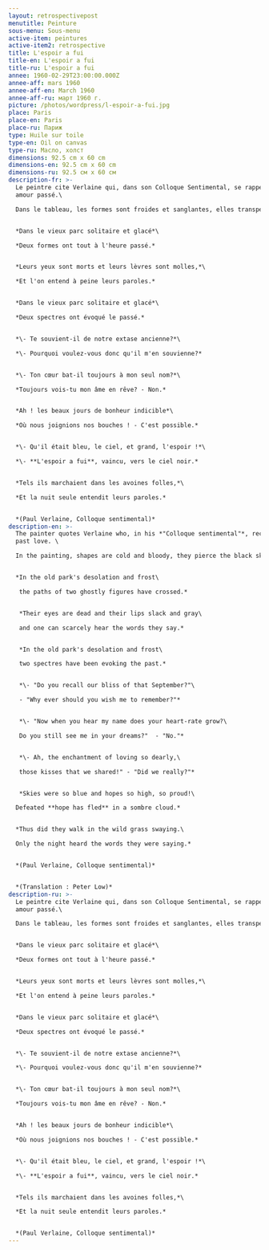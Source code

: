 ```yaml
---
layout: retrospectivepost
menutitle: Peinture
sous-menu: Sous-menu
active-item: peintures
active-item2: retrospective
title: L'espoir a fui
title-en: L'espoir a fui
title-ru: L'espoir a fui
annee: 1960-02-29T23:00:00.000Z
annee-aff: mars 1960
annee-aff-en: March 1960
annee-aff-ru: март 1960 г.
picture: /photos/wordpress/l-espoir-a-fui.jpg
place: Paris
place-en: Paris
place-ru: Париж
type: Huile sur toile
type-en: Oil on canvas
type-ru: Масло, холст
dimensions: 92.5 cm x 60 cm
dimensions-en: 92.5 cm x 60 cm
dimensions-ru: 92.5 см x 60 см
description-fr: >-
  Le peintre cite Verlaine qui, dans son Colloque Sentimental, se rappelle son
  amour passé.\

  Dans le tableau, les formes sont froides et sanglantes, elles transpercent le ciel noir.


  *Dans le vieux parc solitaire et glacé*\

  *Deux formes ont tout à l'heure passé.*


  *Leurs yeux sont morts et leurs lèvres sont molles,*\

  *Et l'on entend à peine leurs paroles.*


  *Dans le vieux parc solitaire et glacé*\

  *Deux spectres ont évoqué le passé.*


  *\- Te souvient-il de notre extase ancienne?*\

  *\- Pourquoi voulez-vous donc qu'il m'en souvienne?*


  *\- Ton cœur bat-il toujours à mon seul nom?*\

  *Toujours vois-tu mon âme en rêve? - Non.*


  *Ah ! les beaux jours de bonheur indicible*\

  *Où nous joignions nos bouches ! - C'est possible.*


  *\- Qu'il était bleu, le ciel, et grand, l'espoir !*\

  *\- **L'espoir a fui**, vaincu, vers le ciel noir.*


  *Tels ils marchaient dans les avoines folles,*\

  *Et la nuit seule entendit leurs paroles.*


  *(Paul Verlaine, Colloque sentimental)*
description-en: >-
  The painter quotes Verlaine who, in his *"Colloque sentimental"*, recalls his
  past love. \

  In the painting, shapes are cold and bloody, they pierce the black sky.


  *In the old park's desolation and frost\

   the paths of two ghostly figures have crossed.*


   *Their eyes are dead and their lips slack and gray\

   and one can scarcely hear the words they say.*


   *In the old park's desolation and frost\

   two spectres have been evoking the past.*


   *\- "Do you recall our bliss of that September?"\

   - "Why ever should you wish me to remember?"*


   *\- "Now when you hear my name does your heart-rate grow?\

   Do you still see me in your dreams?"  - "No."*


   *\- Ah, the enchantment of loving so dearly,\

   those kisses that we shared!" - "Did we really?"*


   *Skies were so blue and hopes so high, so proud!\

  Defeated **hope has fled** in a sombre cloud.*


  *Thus did they walk in the wild grass swaying.\

  Only the night heard the words they were saying.*


  *(Paul Verlaine, Colloque sentimental)*


  *(Translation : Peter Low)*
description-ru: >-
  Le peintre cite Verlaine qui, dans son Colloque Sentimental, se rappelle son
  amour passé.\

  Dans le tableau, les formes sont froides et sanglantes, elles transpercent le ciel noir.


  *Dans le vieux parc solitaire et glacé*\

  *Deux formes ont tout à l'heure passé.*


  *Leurs yeux sont morts et leurs lèvres sont molles,*\

  *Et l'on entend à peine leurs paroles.*


  *Dans le vieux parc solitaire et glacé*\

  *Deux spectres ont évoqué le passé.*


  *\- Te souvient-il de notre extase ancienne?*\

  *\- Pourquoi voulez-vous donc qu'il m'en souvienne?*


  *\- Ton cœur bat-il toujours à mon seul nom?*\

  *Toujours vois-tu mon âme en rêve? - Non.*


  *Ah ! les beaux jours de bonheur indicible*\

  *Où nous joignions nos bouches ! - C'est possible.*


  *\- Qu'il était bleu, le ciel, et grand, l'espoir !*\

  *\- **L'espoir a fui**, vaincu, vers le ciel noir.*


  *Tels ils marchaient dans les avoines folles,*\

  *Et la nuit seule entendit leurs paroles.*


  *(Paul Verlaine, Colloque sentimental)*
---
```


